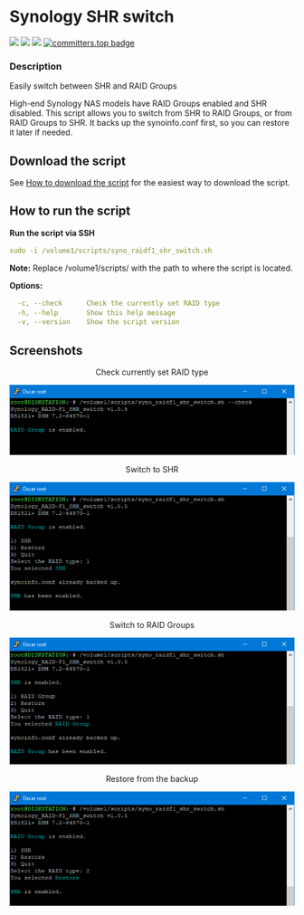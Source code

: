 # Synology SHR switch

<a href="https://github.com/007revad/Synology_RAID-F1_SHR_switch/releases"><img src="https://img.shields.io/github/release/007revad/Synology_RAID-F1_SHR_switch.svg"></a>
<a href="https://hits.seeyoufarm.com"><img src="https://hits.seeyoufarm.com/api/count/incr/badge.svg?url=https%3A%2F%2Fgithub.com%2F007revad%2FSynology_RAID-F1_SHR_switch&count_bg=%2379C83D&title_bg=%23555555&icon=&icon_color=%23E7E7E7&title=hits&edge_flat=false"/></a>
[![](https://img.shields.io/static/v1?label=Sponsor&message=%E2%9D%A4&logo=GitHub&color=%23fe8e86)](https://github.com/sponsors/007revad)
[![committers.top badge](https://user-badge.committers.top/australia/007revad.svg)](https://user-badge.committers.top/australia/007revad)

### Description

Easily switch between SHR and RAID Groups

High-end Synology NAS models have RAID Groups enabled and SHR disabled. This script allows you to switch from SHR to RAID Groups, or from RAID Groups to SHR. It backs up the synoinfo.conf first, so you can restore it later if needed.

## Download the script

See <a href=images/how_to_download_generic.png/>How to download the script</a> for the easiest way to download the script.

## How to run the script

**Run the script via SSH**

```YAML
sudo -i /volume1/scripts/syno_raidf1_shr_switch.sh
```
**Note:** Replace /volume1/scripts/ with the path to where the script is located.

**Options:**
```YAML
  -c, --check      Check the currently set RAID type
  -h, --help       Show this help message
  -v, --version    Show the script version
```

## Screenshots

<p align="center">Check currently set RAID type</p>
<p align="center"><img src="/images/raidgroup_shr-switch_check.png"></p>

<p align="center">Switch to SHR</p>
<p align="center"><img src="/images/raidgroup_shr-switch_shr.png"></p>

<p align="center">Switch to RAID Groups</p>
<p align="center"><img src="/images/raidgroup_shr-switch_raidgroup.png"></p>

<p align="center">Restore from the backup</p>
<p align="center"><img src="/images/raidgroup_shr-switch_restored.png"></p>

